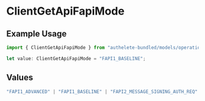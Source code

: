 # ClientGetApiFapiMode

## Example Usage

```typescript
import { ClientGetApiFapiMode } from "authelete-bundled/models/operations";

let value: ClientGetApiFapiMode = "FAPI1_BASELINE";
```

## Values

```typescript
"FAPI1_ADVANCED" | "FAPI1_BASELINE" | "FAPI2_MESSAGE_SIGNING_AUTH_REQ" | "FAPI2_MESSAGE_SIGNING_AUTH_RES" | "FAPI2_MESSAGE_SIGNING_INTROSPECTION_RES" | "FAPI2_SECURITY"
```